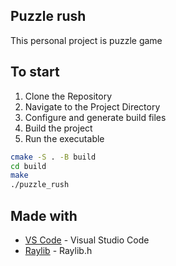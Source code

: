 ## Puzzle rush
This personal project is puzzle game 

## To start
1. Clone the Repository
2. Navigate to the Project Directory
3. Configure and generate build files
4. Build the project
5. Run the executable

```bash
cmake -S . -B build
cd build
make
./puzzle_rush
```

## Made with

* [VS Code](https://code.visualstudio.com) - Visual Studio Code
* [Raylib](https://www.raylib.com/) - Raylib.h